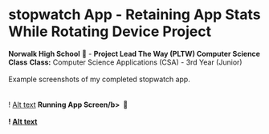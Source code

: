 # stopwatch App - Retaining App Stats While Rotating Device Project<br> 
<b>Norwalk High School</b> :school: - <b>Project Lead The Way (PLTW) Computer Science Class</b><bbr> 
<b>Class:</b> Computer Science Applications (CSA) - 3rd Year (Junior)<br> 
<br>Example screenshots of my completed stopwatch app.</br><br><br> 
! [Alt text](https://github.com/Princessbvbbles/stopwatch/blob/master/Nethmi/Capture.PNG "Stopwatch Start Screen") 
<b>Running App Screen/b>&nbsp;&nbsp;:snail:<br><br> 
! [Alt text](https://github.com/Princessbvbbles/stopwatch/blob/master/Nethmi/werwer.PNG "Stopwatch running Screen") 
